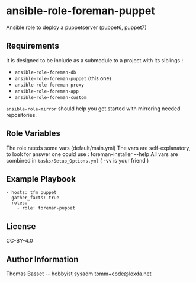 ansible-role-foreman-puppet
=========

Ansible role to deploy a puppetserver (puppet6, puppet7)

Requirements
------------

It is designed to be include as a submodule to a project with its siblings :

* `ansible-role-foreman-db`
* `ansible-role-foreman-puppet` (this one)
* `ansible-role-foreman-proxy` 
* `ansible-role-foreman-app`
* `ansible-role-foreman-custom`

`ansible-role-mirror` should help you get started with mirroring needed repositories.

Role Variables
--------------

The role needs some vars (default/main.yml)
The vars are self-explanatory, to look for answer one could use : foreman-installer --help
All vars are combined in `tasks/Setup_Options.yml` ( -vv is your friend )

Example Playbook
----------------

```
- hosts: tfm_puppet
  gather_facts: true
  roles:
    - role: foreman-puppet
```

License
-------

CC-BY-4.0

Author Information
------------------

Thomas Basset -- hobbyist sysadm <tomm+code@loxda.net>
